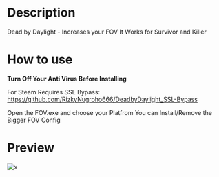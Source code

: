 # Description
Dead by Daylight - Increases your FOV
It Works for Survivor and Killer

# How to use
**Turn Off Your Anti Virus Before Installing**

For Steam Requires SSL Bypass: https://github.com/RizkyNugroho666/DeadbyDaylight_SSL-Bypass

Open the FOV.exe and choose your Platfrom
You can Install/Remove the Bigger FOV Config

# Preview
![x](https://media.discordapp.net/attachments/950975769964871690/967364937460633670/unknown.png?width=1193&height=671)
